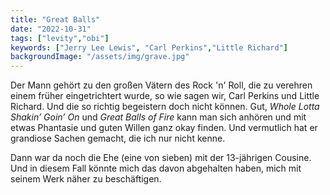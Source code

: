 ```yaml
---
title: "Great Balls"
date: "2022-10-31"
tags: ["levity","obi"]
keywords: ["Jerry Lee Lewis", "Carl Perkins","Little Richard"]
backgroundImage: "/assets/img/grave.jpg"
---
```

Der Mann gehört zu den großen Vätern des Rock 'n' Roll, die zu verehren einem früher eingetrichtert wurde, so wie sagen wir, Carl Perkins und Little Richard. Und die so richtig begeistern doch nicht können. Gut, 
*Whole Lotta Shakin’ Goin’ On* und *Great Balls of Fire* kann man sich anhören und mit etwas Phantasie und guten Willen ganz okay finden. Und vermutlich hat er grandiose Sachen gemacht, die ich nur nicht kenne.

Dann war da noch die Ehe (eine von sieben) mit der 13-jährigen Cousine. Und in diesem Fall könnte mich das davon abgehalten haben, mich mit seinem Werk näher zu beschäftigen.